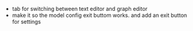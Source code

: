 - tab for switching between text editor and graph editor
- make it so the model config exit buttom works. and add an exit button for settings
